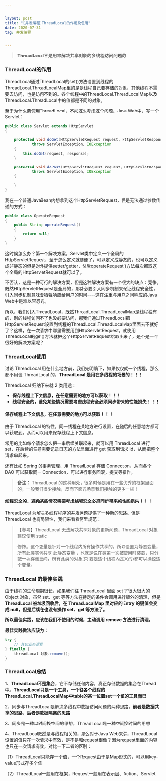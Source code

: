 ```yaml
---


layout: post
title: "[并发编程]ThreadLocal的作用及使用"
date: 2020-07-31
tag: 并发编程


---
```




> 
>
> 
>
> 
>
> 
>
> **ThreadLocal不是用来解决共享对象的多线程访问问题的**
>
> 
>
> 
>
> 

### **ThreadLocal的作用**

ThreadLocal通过ThreadLocal的set()方法设置到线程的ThreadLocal.ThreadLocalMap里的是是线程自己要存储的对象，其他线程不需要去访问，也是访问不到的。各个线程中的ThreadLocal.ThreadLocalMap以及ThreadLocal.ThreadLocal中的值都是不同的对象。

至于为什么要使用ThreadLocal，不妨这么考虑这个问题。Java Web中，写一个Servlet：

```java
public class Servlet extends HttpServlet
{

    protected void doGet(HttpServletRequest request, HttpServletResponse response)
            throws ServletException, IOException
    {
        this.doGet(request, response);
    }

    protected void doPost(HttpServletRequest request, HttpServletResponse response)
            throws ServletException, IOException
    {
        
    }
}
```

我在一个普通JavaBean内想拿到这个HttpServletRequest，但是无法通过参数传递的方式：

```java
public class OperateRequest
{
    public String operateRequest()
    {
        return null;
    }
}
```

这时候怎么办？第一个解决方案，Servlet类中定义一个全局的HttpServletRequest，至于怎么定义就随便了，可以定义成静态的，也可以定义成非静态的但是对外提供setter/getter，然后operateRequest()方法每次都取这个全局的HttpServletRequest就可以了。

不否认，这是一种可行的解决方案，但是这种解决方案有一个很大的缺点：竞争。既然HttpServletRequest是全局的，那势必要引入同步机制来保证线程安全性，引入同步机制意味着牺牲响应给用户的时间----这在注重与用户之间响应的Java Web中是难以容忍的。

所以，我们引入ThreadLocal，既然ThreadLocal.ThreadLocalMap是线程独有的，别的线程访问不了也没必要访问，那我们通过ThreadLocal把HttpServletRequest设置到线程的ThreadLocal.ThreadLocalMap里面去不就好了？这样，在一次请求中哪里需要用到HttpServletRequest，就使用ThreadLocal的get()方法就把这个HttpServletRequest给取出来了，是不是一个很好的解决方案呢？

### **ThreadLocal使用**

讨论 ThreadLocal 用在什么地方前，我们先明确下，如果仅仅就一个线程，那么都不用谈 ThreadLocal 的，**ThreadLocal 是用在多线程的场景的！！！**

ThreadLocal 归纳下来就 2 类用途：

- **保存线程上下文信息，在任意需要的地方可以获取！！！**
- **线程安全的，避免某些情况需要考虑线程安全必须同步带来的性能损失！！！**

#### 保存线程上下文信息，在任意需要的地方可以获取！！！

由于 ThreadLocal 的特性，同一线程在某地方进行设置，在随后的任意地方都可以获取到。从而可以用来保存线程上下文信息。

常用的比如每个请求怎么把一串后续关联起来，就可以用 ThreadLocal 进行 set，在后续的任意需要记录日志的方法里面进行 get 获取到请求 id，从而把整个请求串起来。

还有比如 Spring 的事务管理，用 ThreadLocal 存储 Connection，从而各个 DAO 可以获取同一 Connection，可以进行事务回滚，提交等操作。

> **备注：** ThreadLocal 的这种用处，很多时候是用在一些优秀的框架里面的，一般我们很少接触，反而下面的场景我们接触的更多一些！

#### 线程安全的，避免某些情况需要考虑线程安全必须同步带来的性能损失！！！

ThreadLocal 为解决多线程程序的并发问题提供了一种新的思路。但是 ThreadLocal 也有局限性，我们来看看阿里规范：

> 【参考】ThreadLocal 无法解决共享对象的更新问题，ThreadLocal 对象建议使用 static
>
> 修饰。这个变量是针对一个线程内所有操作共享的，所以设置为静态变量，所有此类实例共享 此静态变量 ，也就是说在类第一次被使用时装载，只分配一块存储空间，所有此类的对象(只 要是这个线程内定义的)都可以操控这个变量。

### ThreadLocal 的最佳实践

由于线程的生命周期很长，如果我们往 ThreadLocal 里面 set 了很大很大的 Object 对象，虽然 set、get 等等方法在特定的条件会调用进行额外的清理，但是**ThreadLocal 被垃圾回收后，在 ThreadLocalMap 里对应的 Entry 的键值会变成 null，但是后续在也没有操作 set、get 等方法了。**

**所以最佳实践，应该在我们不使用的时候，主动调用 remove 方法进行清理。**

**最佳实践做法应该为：**

```java
try {
    // 其它业务逻辑
} finally {
    threadLocal 对象.remove();
}
```



### **ThreadLocal总结**

1、**ThreadLocal不是集合**，它不存储任何内容，真正存储数据的集合在Thread中。**ThreadLocal只是一个工具，一个往各个线程的ThreadLocal.ThreadLocalMap中table的某一位置set一个值的工具而已**

2、同步与ThreadLocal是解决多线程中数据访问问题的两种思路，**前者是数据共享的思路**，**后者是数据隔离的思路**

3、同步是一种以时间换空间的思想，ThreadLocal是一种空间换时间的思想

4、ThreadLocal既然是与线程相关的，那么对于Java Web来讲，ThreadLocal设置的值只在一次请求中有效，是不是和request很像？因为request里面的内容也只在一次请求有效，对比一下二者的区别：

（1）ThreadLocal只能存一个值，一个Request由于是Map形式的，可以用key-value形式存多个值

（2）ThreadLocal一般用在框架，Request一般用在表示层、Action、Servlet

